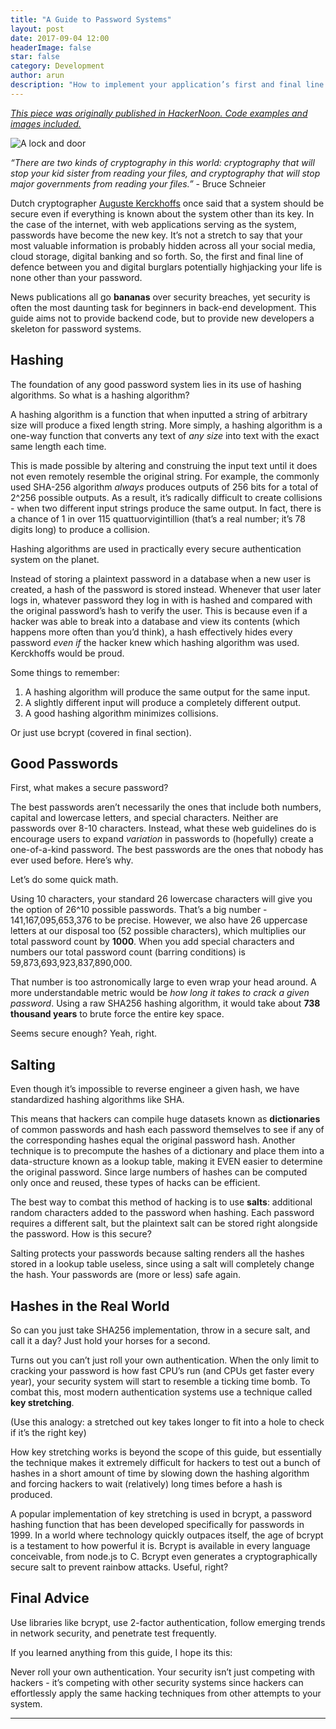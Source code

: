 ```yaml
---
title: "A Guide to Password Systems"
layout: post
date: 2017-09-04 12:00
headerImage: false
star: false
category: Development
author: arun
description: "How to implement your application’s first and final line of defense."
---
```


*[This piece was originally published in HackerNoon. Code examples and images included.](https://hackernoon.com/a-6-minute-guide-to-password-systems-52f1857dc0ec)*

![A lock and door](https://cdn-images-1.medium.com/max/2000/1*4IwGiQ87DWBXokwsO9MWsw.jpeg)

_“There are two kinds of cryptography in this world: cryptography that will stop your kid sister from reading your files, and cryptography that will stop major governments from reading your files.”_ - Bruce Schneier

Dutch cryptographer [Auguste Kerckhoffs](https://en.wikipedia.org/wiki/Kerckhoffs%27s_principle) once said that a system should be secure even if everything is known about the system other than its key. In the case of the internet, with web applications serving as the system, passwords have become the new key. It’s not a stretch to say that your most valuable information is probably hidden across all your social media, cloud storage, digital banking and so forth. So, the first and final line of defence between you and digital burglars potentially highjacking your life is none other than your password.

News publications all go **bananas** over security breaches, yet security is often the most daunting task for beginners in back-end development. This guide aims not to provide backend code, but to provide new developers a skeleton for password systems.

## Hashing
The foundation of any good password system lies in its use of hashing algorithms. So what is a hashing algorithm?

A hashing algorithm is a function that when inputted a string of arbitrary size will produce a fixed length string. More simply, a hashing algorithm is a one-way function that converts any text of _any size_ into text with the exact same length each time.

This is made possible by altering and construing the input text until it does not even remotely resemble the original string. For example, the commonly used SHA-256 algorithm _always_ produces outputs of 256 bits for a total of 2^256 possible outputs. As a result, it’s radically difficult to create collisions - when two different input strings produce the same output. In fact, there is a chance of 1 in over 115 quattuorvigintillion (that’s a real number; it’s 78 digits long) to produce a collision. 

Hashing algorithms are used in practically every secure authentication system on the planet. 

Instead of storing a plaintext password in a database when a new user is created, a hash of the password is stored instead. Whenever that user later logs in, whatever password they log in with is hashed and compared with the original password’s hash to verify the user. This is because even if a hacker was able to break into a database and view its contents (which happens more often than you’d think), a hash effectively hides every password _even if_ the hacker knew which hashing algorithm was used. Kerckhoffs would be proud.

Some things to remember:

1. A hashing algorithm will produce the same output for the same input.
2. A slightly different input will produce a completely different output.
3. A good hashing algorithm minimizes collisions.

Or just use bcrypt (covered in final section).

## Good Passwords
First, what makes a secure password?

The best passwords aren’t necessarily the ones that include both numbers, capital and lowercase letters, and special characters. Neither are passwords over 8-10 characters. Instead, what these web guidelines do is encourage users to expand _variation_ in passwords to (hopefully) create a one-of-a-kind password. The best passwords are the ones that nobody has ever used before. Here’s why.

Let’s do some quick math. 

Using 10 characters, your standard 26 lowercase characters will give you the option of 26^10 possible passwords. That’s a big number - 141,167,095,653,376 to be precise. However, we also have 26 uppercase letters at our disposal too (52 possible characters), which multiplies our total password count by **1000**. When you add special characters and numbers our total password count (barring conditions) is 59,873,693,923,837,890,000. 

That number is too astronomically large to even wrap your head around. A more understandable metric would be _how long it takes to crack a given password_. Using a raw SHA256 hashing algorithm, it would take about **738 thousand years** to brute force the entire key space. 

Seems secure enough? 
Yeah, right.

## Salting
Even though it’s impossible to reverse engineer a given hash, we have standardized hashing algorithms like SHA. 

This means that hackers can compile huge datasets known as **dictionaries** of common passwords and hash each password themselves to see if any of the corresponding hashes equal the original password hash. Another technique is to precompute the hashes of a dictionary and place them into a data-structure known as a lookup table, making it EVEN easier to determine the original password. Since large numbers of hashes can be computed only once and reused, these types of hacks can be efficient. 

The best way to combat this method of hacking is to use **salts**: additional random characters added to the password when hashing. Each password requires a different salt, but the plaintext salt can be stored right alongside the password. How is this secure? 

Salting protects your passwords because salting renders all the hashes stored in a lookup table useless, since using a salt will completely change the hash. Your passwords are (more or less) safe again.

## Hashes in the Real World
So can you just take SHA256 implementation, throw in a secure salt, and call it a day? Just hold your horses for a second.

Turns out you can’t just roll your own authentication. When the only limit to cracking your password is how fast CPU’s run (and CPUs get faster every year), your security system will start to resemble a ticking time bomb. To combat this, most modern authentication systems use a technique called **key stretching**.

(Use this analogy: a stretched out key takes longer to fit into a hole to check if it’s the right key)

How key stretching works is beyond the scope of this guide, but essentially the technique makes it extremely difficult for hackers to test out a bunch of hashes in a short amount of time by slowing down the hashing algorithm and forcing hackers to wait (relatively) long times before a hash is produced.

A popular implementation of key stretching is used in bcrypt, a password hashing function that has been developed specifically for passwords in 1999. In a world where technology quickly outpaces itself, the age of bcrypt is a testament to how powerful it is. Bcrypt is available in every language conceivable, from node.js to C. Bcrypt even generates a cryptographically secure salt to prevent rainbow attacks. Useful, right?

## Final Advice
Use libraries like bcrypt, use 2-factor authentication, follow emerging trends in network security, and penetrate test frequently.

If you learned anything from this guide, I hope its this: 

Never roll your own authentication. Your security isn’t just competing with hackers - it’s competing with other security systems since hackers can effortlessly apply the same hacking techniques from other attempts to your system.
- - - -
